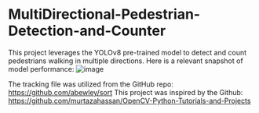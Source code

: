# MultiDirectional-Pedestrian-Detection-and-Counter

This project leverages the YOLOv8 pre-trained model to detect and count pedestrians walking in multiple directions. Here is a relevant snapshot of model performance:
![image](https://github.com/user-attachments/assets/a7d8c63f-a7b0-4a08-90ff-b233ca93928a)


The tracking file was utilized from the GitHub repo: https://github.com/abewley/sort 
This project was inspired by the Github: https://github.com/murtazahassan/OpenCV-Python-Tutorials-and-Projects

